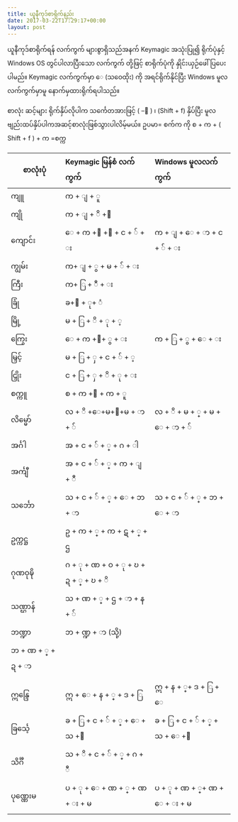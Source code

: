```yaml
---
title: ယူနီကုဒ်စာရိုက်နည်း
date: 2017-03-22T17:29:17+00:00
layout: post
---
```

ယူနီကုဒ်စာရိုက်ရန် လက်ကွက် များစွာရှိသည်အနက် Keymagic အသုံးပြု၍ ရိုက်ပုံနှင့် Windows OS တွင်ပါလာပြီးသော လက်ကွက် တို့ဖြင့် စာရိုက်ပုံကို နှိုင်းယှဉ်ဖေါ်ပြပေးပါမည်။ Keymagic လက်ကွက်မှာ ေ (သဝေထိုး) ကို အရင်ရိုက်နိုင်ပြီး Windows မူလလက်ကွက်မှာမူ နောက်မှထားရိုက်ရပါသည်။

စာလုံး ဆင့်များ ရိုက်နှိပ်လိုပါက သင်္ကေတအားဖြင့် ( –် ) ၊ (Shift + f) နှိပ်ပြီး မူလဗျည်းထပ်နှိပ်ပါကအဆင့်စာလုံးဖြစ်သွားပါလိမ့်မယ်။ ဥပမာ= စက်က ကို စ + က + ( Shift + f ) + က  =စက္က

|စာလုံးပုံ|Keymagic မြန်စံ လက်ကွက်|Windows မူလလက်ကွက်|
|---------|:--------------|:-----------|
|ကျူ|က + ျ + ူ||
|ကျို|က + ျ + ိ +ု||
|ကျောင်း|ေ + က  +ျ  +ာ + င + ် + း|က + ျ + ေ + ာ + င + ် + း|
|ကျွမ်း|က+ ျ + ွ + မ + ် + း||
|ကြီး|က+ ြ + ီ + း||
|ခြုံ|ခ+ြ + ု+ ံ||
|မြို့|မ + ြ + ိ + ု + ့||
|ကြွေး|ေ + က +ြ+ ွ + း|က + ြ + ွ + ေ + း|
|မြှင့်|မ + ြ + ှ + င + ် + ့||
|ငြှိုး|င + ြ + ှ + ိ + ု + း||
|စက္ကူ|စ + က +္ + က + ူ||
|လိမ္မော်|လ + ိ +‌ေ+မ+္+မ + ာ + ်|လ + ိ + မ + ္ + မ + ‌ေ + ာ + ်|
|အင်္ဂါ|အ + င + ် + ္ + ဂ + ါ||
|အင်္ကျီ|အ + င + ် + ္ + က + ျ + ီ||
|သင်္ဘော|သ + င + ် + ္ + ‌ေ + ဘ + ာ|သ + င + ် + ္ + ဘ + ‌ေ + ာ|
|ဥက္ကဋ္ဌ|ဥ + က + ္ + က + ဋ + ္ + ဌ||
|ဂုဏဝုဍ္ဎိ|ဂ + ု + ဏ + ဝ + ု + ဎ + ဍ + ္ + ဎ + ိ||
|သဏ္ဌာန်|သ + ဏ + ္ + ဌ + ာ + န + ်||
|ဘဏ္ဍာ|ဘ + ဏ္ဍ + ာ  (သို့)||
|ဘ + ဏ + ္ + ဍ + ာ|||
||||
|ဣန္ဒြေ|ဣ +  ေ + န + ္ + ဒ + ြ|ဣ + န + ္+ ဒ + ြ + ေ|
|ခြင်္သေ့|ခ + ြ + င + ်  + ္ + ေ + သ +့|ခ + ြ + င + ် + ္ + သ + ေ +့|
|သိင်္ဂီ|သ + ိ + င + ် + ္ + ဂ + ီ||
|ပုဏ္ဏေးမ| ပ + ု + ေ + ဏ + ္ + ဏ + း + မ|ပ + ု + ဏ + ္+ ဏ + ေ + း + မ|
